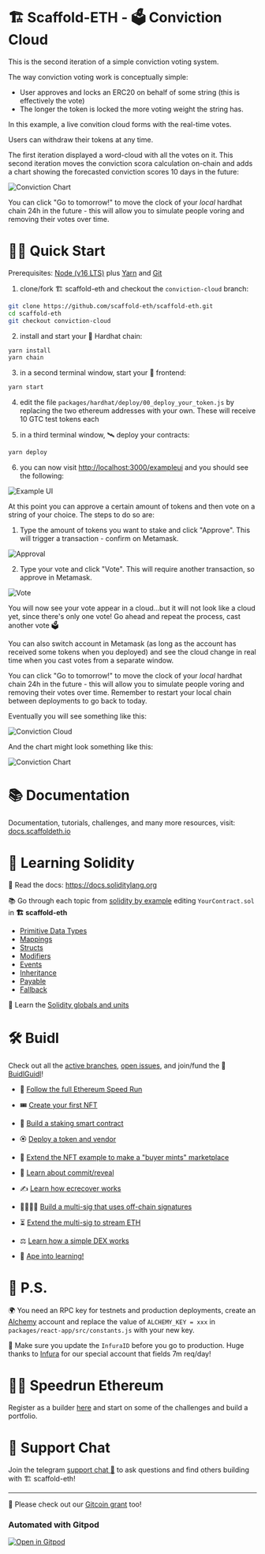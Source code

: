# 🏗 Scaffold-ETH - 🗳 Conviction Cloud

This is the second iteration of a simple conviction voting system.

The way conviction voting work is conceptually simple:

* User approves and locks an ERC20 on behalf of some string (this is effectively the vote)
* The longer the token is locked the more voting weight the string has.

In this example, a live convition cloud forms with the real-time votes. 

Users can withdraw their tokens at any time. 

The first iteration displayed a word-cloud with all the votes on it.
This second iteration moves the conviction scora calculation on-chain and adds a chart showing the
forecasted conviction scores 10 days in the future:

![Conviction Chart](https://user-images.githubusercontent.com/98137565/162845415-6936c3b7-ee37-4c9b-83fb-70030930b1ce.png)

You can click "Go to tomorrow!" to move the clock of your *local* hardhat chain 24h in the future - this will allow you to simulate people
voring and removing their votes over time.

# 🏄‍♂️ Quick Start

Prerequisites: [Node (v16 LTS)](https://nodejs.org/en/download/) plus [Yarn](https://classic.yarnpkg.com/en/docs/install/) and [Git](https://git-scm.com/downloads)

1. clone/fork 🏗 scaffold-eth and checkout the `conviction-cloud` branch:

```bash
git clone https://github.com/scaffold-eth/scaffold-eth.git
cd scaffold-eth
git checkout conviction-cloud
```

2. install and start your 👷‍ Hardhat chain:

```bash
yarn install
yarn chain
```

3. in a second terminal window, start your 📱 frontend:

```bash
yarn start
```

4. edit the file `packages/hardhat/deploy/00_deploy_your_token.js` by replacing the two ethereum addresses with your own.
These will receive 10 GTC test tokens each

5. in a third terminal window, 🛰 deploy your contracts:

```bash
yarn deploy
```

6. you can now visit [http://localhost:3000/exampleui](http://localhost:3000/exampleui) and you should see the following:

![Example UI](https://user-images.githubusercontent.com/98137565/162340614-f89063ef-ecef-4abe-afce-fc5dabbb16ce.png)

At this point you can approve a certain amount of tokens and then vote on a string of your choice. The steps to do so are:

1. Type the amount of tokens you want to stake and click "Approve". This will trigger a transaction - confirm on Metamask.

![Approval](https://user-images.githubusercontent.com/98137565/162340740-52260375-e8ef-4993-b6d5-173d63771e26.png)

2. Type your vote and click "Vote". This will require another transaction, so approve in Metamask.

![Vote](https://user-images.githubusercontent.com/98137565/162340858-62a8f87f-0f0d-4a02-8c03-be6af8609214.png)

You will now see your vote appear in a cloud...but it will not look like a cloud yet, since there's only one vote! Go ahead and repeat the process, cast another vote 🗳

You can also switch account in Metamask (as long as the account has received some tokens when you deployed) and see the cloud change in real time when you cast votes from a separate window.

You can click "Go to tomorrow!" to move the clock of your *local* hardhat chain 24h in the future - this will allow you to simulate people
voring and removing their votes over time. Remember to restart your local chain between deployments to go back to today.

Eventually you will see something like this:

![Conviction Cloud](https://user-images.githubusercontent.com/98137565/162336968-1731f84c-df63-443c-aa5a-643e4221ec6b.png)

And the chart might look something like this:

![Conviction Chart](https://user-images.githubusercontent.com/98137565/162845415-6936c3b7-ee37-4c9b-83fb-70030930b1ce.png)


# 📚 Documentation

Documentation, tutorials, challenges, and many more resources, visit: [docs.scaffoldeth.io](https://docs.scaffoldeth.io)

# 🔭 Learning Solidity

📕 Read the docs: https://docs.soliditylang.org

📚 Go through each topic from [solidity by example](https://solidity-by-example.org) editing `YourContract.sol` in **🏗 scaffold-eth**

- [Primitive Data Types](https://solidity-by-example.org/primitives/)
- [Mappings](https://solidity-by-example.org/mapping/)
- [Structs](https://solidity-by-example.org/structs/)
- [Modifiers](https://solidity-by-example.org/function-modifier/)
- [Events](https://solidity-by-example.org/events/)
- [Inheritance](https://solidity-by-example.org/inheritance/)
- [Payable](https://solidity-by-example.org/payable/)
- [Fallback](https://solidity-by-example.org/fallback/)

📧 Learn the [Solidity globals and units](https://docs.soliditylang.org/en/latest/units-and-global-variables.html)

# 🛠 Buidl

Check out all the [active branches](https://github.com/scaffold-eth/scaffold-eth/branches/active), [open issues](https://github.com/scaffold-eth/scaffold-eth/issues), and join/fund the 🏰 [BuidlGuidl](https://BuidlGuidl.com)!

  
 - 🚤  [Follow the full Ethereum Speed Run](https://medium.com/@austin_48503/%EF%B8%8Fethereum-dev-speed-run-bd72bcba6a4c)


 - 🎟  [Create your first NFT](https://github.com/scaffold-eth/scaffold-eth/tree/simple-nft-example)
 - 🥩  [Build a staking smart contract](https://github.com/scaffold-eth/scaffold-eth/tree/challenge-1-decentralized-staking)
 - 🏵  [Deploy a token and vendor](https://github.com/scaffold-eth/scaffold-eth/tree/challenge-2-token-vendor)
 - 🎫  [Extend the NFT example to make a "buyer mints" marketplace](https://github.com/scaffold-eth/scaffold-eth/tree/buyer-mints-nft)
 - 🎲  [Learn about commit/reveal](https://github.com/scaffold-eth/scaffold-eth/tree/commit-reveal-with-frontend)
 - ✍️  [Learn how ecrecover works](https://github.com/scaffold-eth/scaffold-eth/tree/signature-recover)
 - 👩‍👩‍👧‍👧  [Build a multi-sig that uses off-chain signatures](https://github.com/scaffold-eth/scaffold-eth/tree/meta-multi-sig)
 - ⏳  [Extend the multi-sig to stream ETH](https://github.com/scaffold-eth/scaffold-eth/tree/streaming-meta-multi-sig)
 - ⚖️  [Learn how a simple DEX works](https://medium.com/@austin_48503/%EF%B8%8F-minimum-viable-exchange-d84f30bd0c90)
 - 🦍  [Ape into learning!](https://github.com/scaffold-eth/scaffold-eth/tree/aave-ape)

# 💌 P.S.

🌍 You need an RPC key for testnets and production deployments, create an [Alchemy](https://www.alchemy.com/) account and replace the value of `ALCHEMY_KEY = xxx` in `packages/react-app/src/constants.js` with your new key.

📣 Make sure you update the `InfuraID` before you go to production. Huge thanks to [Infura](https://infura.io/) for our special account that fields 7m req/day!

# 🏃💨 Speedrun Ethereum
Register as a builder [here](https://speedrunethereum.com) and start on some of the challenges and build a portfolio.

# 💬 Support Chat

Join the telegram [support chat 💬](https://t.me/joinchat/KByvmRe5wkR-8F_zz6AjpA) to ask questions and find others building with 🏗 scaffold-eth!

---

🙏 Please check out our [Gitcoin grant](https://gitcoin.co/grants/2851/scaffold-eth) too!

### Automated with Gitpod

[![Open in Gitpod](https://gitpod.io/button/open-in-gitpod.svg)](https://gitpod.io/#github.com/scaffold-eth/scaffold-eth)
